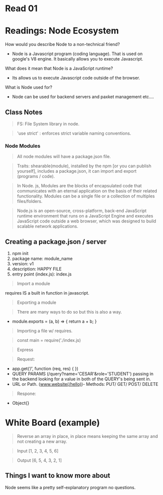 # Read 01

# Readings: Node Ecosystem

How would you describe Node to a non-technical friend?

- Node is a Javascript program (coding language). That is used on google's V8 engine. It basically allows you to execute Javascript.

What does it mean that Node is a JavaScript runtime?

- Its allows us to execute Javascript code outside of the browser. 
  
What is Node used for?

- Node can be used for backend servers and paxket management etc....


## Class Notes

> FS: File System library in node.

> 'use strict' : enforces strict variable naming conventions.

### Node Modules
> All node modules will have a package.json file.

> Traits: shearable(module), installed by the npm [or you can publish yourself], includes a package.json, it can import and export (programs / code).

> In Node. js, Modules are the blocks of encapsulated code that communicates with an eternal application on the basis of their related functionality. Modules can be a single file or a collection of multiples files/folders.

> Node.js is an open-source, cross-platform, back-end JavaScript runtime environment that runs on a JavaScript Engine and executes JavaScript code outside a web browser, which was designed to build scalable network applications. 

## Creating a package.json / server
 1. npm init
 2. package name: module_name
 3. version: v1
 4. description: HAPPY FILE
 5. entry point (index.js): index.js
   
> Import a module

requires IS  a built in function in javascript. 

> Exporting a module

> There are many ways to do so but this is also a way.
- module.exports = (a, b) => {
    return a + b;
}

> Importing a file w/ requires.

> const main = require('./index.js)

> Express

> Request: 
- app.get(‘/’, function (req, res) { })  
- QUERY PARAMS (/query?name='CESAR'&role='STUDENT') passing in the backend looking for a value in both of the QUERY's being sent in.
- URL or Path. (www.website(/hello))- Methods: PUT/ GET/ POST/ DELETE

> Respone:
- Object{}

# White Board (example)
> Reverse an array in place, in place means keeping the same array and not creating a new array.

> Input [1, 2, 3, 4, 5, 6]

> Output [6, 5, 4, 3, 2, 1]


## Things I want to know more about

Node seems like a pretty self-explanatory program no questions. 